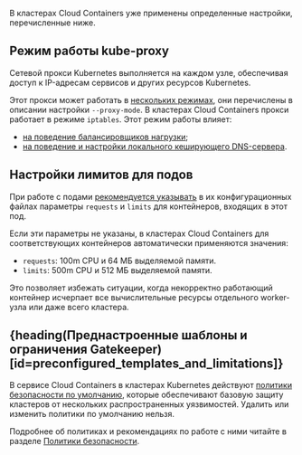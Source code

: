 В кластерах Cloud Containers уже применены определенные настройки, перечисленные ниже.

## Режим работы kube-proxy

Сетевой прокси Kubernetes выполняется на каждом узле, обеспечивая доступ к IP-адресам сервисов и других ресурсов Kubernetes.

Этот прокси может работать в [нескольких режимах](https://kubernetes.io/docs/reference/command-line-tools-reference/kube-proxy/#options), они перечислены в описании настройки `--proxy-mode`. В кластерах Cloud Containers прокси работает в режиме `iptables`. Этот режим работы влияет:

- [на поведение балансировщиков нагрузки](../../../how-to-guides/load-balancer);
- [на поведение и настройки локального кеширующего DNS-сервера](../../../how-to-guides/dns/local-dns-cache).

## Настройки лимитов для подов

При работе с подами [рекомендуется указывать](../../../reference/resource-limiting) в их конфигурационных файлах параметры `requests` и `limits` для контейнеров, входящих в этот под.

Если эти параметры не указаны, в кластерах Cloud Containers для соответствующих контейнеров автоматически применяются значения:

- `requests`: 100m CPU и 64 МБ выделяемой памяти.
- `limits`: 500m CPU и 512 МБ выделяемой памяти.

Это позволяет избежать ситуации, когда некорректно работающий контейнер исчерпает все вычислительные ресурсы отдельного worker-узла или даже всего кластера.

## {heading(Преднастроенные шаблоны и ограничения Gatekeeper)[id=preconfigured_templates_and_limitations]}

В сервисе Cloud Containers в кластерах Kubernetes действуют [политики безопасности по умолчанию](../../security-policies#default_policies), которые обеспечивают базовую защиту кластеров от нескольких распространенных уязвимостей. Удалить или изменить политики по умолчанию нельзя.

Подробнее об политиках и рекомендациях по работе с ними читайте в разделе [Политики безопасности](../../security-policies).
